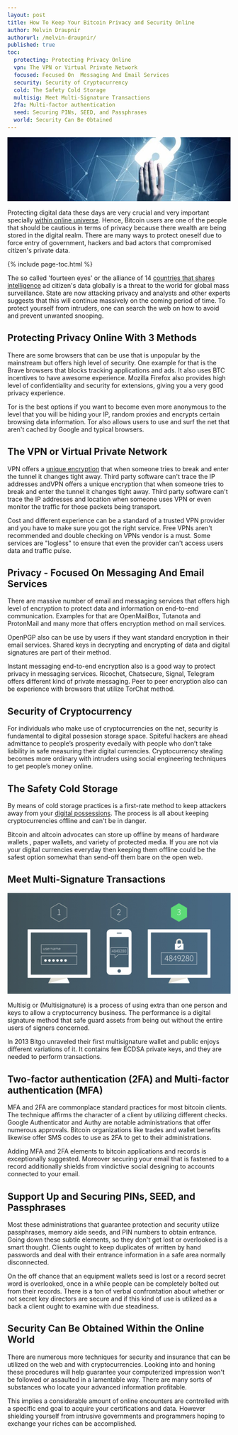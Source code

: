 ```yaml
---
layout: post
title: How To Keep Your Bitcoin Privacy and Security Online
author: Melvin Draupnir
authorurl: /melvin-draupnir/
published: true
toc:
  protecting: Protecting Privacy Online
  vpn: The VPN or Virtual Private Network
  focused: Focused On  Messaging And Email Services
  security: Security of Cryptocurrency
  cold: The Safety Cold Storage
  multisig: Meet Multi-Signature Transactions
  2fa: Multi-factor authentication 
  seed: Securing PINs, SEED, and Passphrases
  world: Security Can Be Obtained
---
```


<p><center><img src="/images/how-tokeep-your-bitcoin-privacy-and-security-online/bitcoin-privacy-and-security-online-image.jpg" alt="Bitcoin Privacy And Security Online"/></center>

<p>Protecting digital data these days are very crucial and very important specially <a href="/bitcoin-privacy-technologies-zerocash-confidential-transactions/">within online universe</a>. Hence, Bitcoin users are one of the people that should be cautious in terms of privacy because there wealth are being stored in the digital realm. There are many ways to protect oneself due to force entry of government, hackers and bad actors that compromised citizen's private data.</p>
{% include page-toc.html %}
<p>The so called 'fourteen eyes' or the alliance of 14 <a href="/bitcoin-vpns/">countries that shares intelligence</a> ad citizen's data globally is a threat to the world for global mass surveillance. State are now attacking privacy and analysts and other experts suggests that this will continue massively on the coming period of time. To protect yourself from intruders, one can search the web on how to avoid and prevent unwanted snooping.</p>

<h2 id="protecting">Protecting Privacy Online With 3 Methods</h2>

<p>There are some browsers that can be use that is unpopular by the mainstream but offers high level of security. One example for that is the Brave browsers that blocks tracking applications and ads. It also uses BTC incentives to have awesome experience. Mozilla Firefox also provides high level of confidentiality and security for extensions, giving you a very good privacy experience.</p>

<p>Tor is the best options if you want to become even more anonymous to the level that you will be hiding your IP,  random proxies and encrypts certain browsing data information. Tor also allows users to use and surf the net that aren't cached by Google and typical browsers.</p>

<h2 id="vpn">The VPN or Virtual Private Network</h2>

<p>VPN offers a <a href="/trezor-review-bitcoin-hardware-wallet/">unique encryption</a> that when someone tries to break and enter the tunnel it changes tight away. Third party software can't trace the IP addresses andVPN offers a unique encryption that when someone tries to break and enter the tunnel it changes tight away. Third party software can't trace the IP addresses and location when someone uses VPN or even monitor the traffic for those packets being transport.</p>

<p>Cost and different experience can be a standard of a trusted VPN provider and you have to make sure you got the right service. Free VPNs aren't recommended and double checking on VPNs vendor is a must. Some services are "logless" to ensure that even the provider can't access users data and traffic pulse.</p>

<h2 id="focused">Privacy - Focused On  Messaging And Email Services</h2>

<p>There are massive number of email and messaging services that offers high level of encryption to protect data and information on end-to-end communication. Examples for that are OpenMailBox, Tutanota and ProtonMail and many more that offers encryption method on mail services.</p>

<p>OpenPGP also can be use by users if they want standard encryption in their email services. Shared keys in decrypting and encrypting of data and digital signatures are part of their method.</p>

<p>Instant messaging end-to-end encryption also is a good way to protect privacy in messaging services. Ricochet, Chatsecure, Signal, Telegram offers different kind of private messaging. Peer to peer encryption also can be experience with browsers that utilize TorChat method.</p>

<h2 id="security">Security of Cryptocurrency</h2>

<p>For individuals who make use of cryptocurrencies on the net, security is fundamental to digital possesion storage space. Spiteful hackers are ahead admittance to people’s prosperity evedaily with people who don’t take liability in safe measuring their digital currencies. Cryptocurrency stealing becomes more ordinary with intruders using social engineering techniques to get people’s money online.</p>

<h2 id="cold">The Safety Cold Storage</h2>

<p>By means of cold storage practices is a first-rate method to keep attackers away from your <a href="/segregated-witness/">digital possessions</a>. The process is all about keeping cryptocurrencies offline and can't be in danger.</p>

<p>Bitcoin and altcoin advocates can store up offline by means of hardware wallets , paper wallets, and variety of protected media. If you are not via your digital currencies everyday then keeping them offline could be the safest option somewhat than send-off them bare on the open web.</p>

<h2 id="multisig">Meet Multi-Signature Transactions</h2>

<p><center><img src="/images/how-tokeep-your-bitcoin-privacy-and-security-online/two-factor-authentication-2fa-image.jpg" alt="Two Factor Authentication 2FA"/></center>

<p>Multisig or (Multisignature) is a process of using extra than one person and keys to allow a cryptocurrency business. The performance is a digital signature method that safe guard assets from being out without the entire users of signers concerned.</p>

<p>In 2013 Bitgo unraveled their first multisignature wallet and public enjoys different variations of it. It contains few ECDSA private keys, and they are needed to perform transactions.</p>

<h2 id="2fa">Two-factor authentication (2FA) and Multi-factor authentication (MFA)</h2>

<p>MFA and 2FA are commonplace standard practices for most bitcoin clients. The technique affirms the character of a client by utilizing different checks. Google Authenticator and Authy are notable administrations that offer numerous approvals. Bitcoin organizations like trades and wallet benefits likewise offer SMS codes to use as 2FA to get to their administrations.</p>

<p>Adding MFA and 2FA elements to bitcoin applications and records is exceptionally suggested. Moreover securing your email that is fastened to a record additionally shields from vindictive social designing to accounts connected to your email.</p>

<h2 id="seed">Support Up and Securing PINs, SEED, and Passphrases</h2>

<p>Most these administrations that guarantee protection and security utilize passphrases, memory aide seeds, and PIN numbers to obtain entrance. Going down these subtle elements, so they don't get lost or overlooked is a smart thought. Clients ought to keep duplicates of written by hand passwords and deal with their entrance information in a safe area normally disconnected. </p>

<p>On the off chance that an equipment wallets seed is lost or a record secret word is overlooked, once in a while people can be completely bolted out from their records. There is a ton of verbal confrontation about whether or not secret key directors are secure and if this kind of use is utilized as a back a client ought to examine with due steadiness.</p>

<h2 id="world">Security Can Be Obtained Within the Online World</h2>

<p>There are numerous more techniques for security and insurance that can be utilized on the web and with cryptocurrencies. Looking into and honing these procedures will help guarantee your computerized impression won't be followed or assaulted in a lamentable way. There are many sorts of substances who locate your advanced information profitable.</p>

<p>This implies a considerable amount of online encounters are controlled with a specific end goal to acquire your certifications and data. However shielding yourself from intrusive governments and programmers hoping to exchange your riches can be accomplished.</p>
